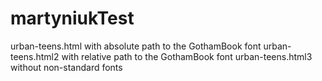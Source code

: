 # martyniukTest

urban-teens.html with absolute path to the GothamBook  font
urban-teens.html2 with relative path to the GothamBook  font
urban-teens.html3 without non-standard fonts 
